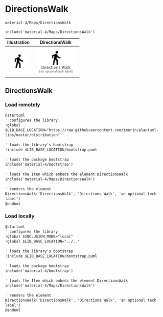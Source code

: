 # DirectionsWalk


```text
material-4/Maps/DirectionsWalk
```

```text
include('material-4/Maps/DirectionsWalk')
```



| Illustration | DirectionsWalk |
| :---: | :---: |
| ![illustration for Illustration](../../material-4/Maps/DirectionsWalk.png) | ![illustration for DirectionsWalk](../../material-4/Maps/DirectionsWalk.Local.png) |




## DirectionsWalk

### Load remotely
```plantuml
@startuml
' configures the library
!global $LIB_BASE_LOCATION="https://raw.githubusercontent.com/tmorin/plantuml-libs/master/distribution"

' loads the library's bootstrap
!include $LIB_BASE_LOCATION/bootstrap.puml

' loads the package bootstrap
include('material-4/bootstrap')

' loads the Item which embeds the element DirectionsWalk
include('material-4/Maps/DirectionsWalk')

' renders the element
DirectionsWalk('DirectionsWalk', 'Directions Walk', 'an optional tech label')
@enduml
```

### Load locally
```plantuml
@startuml
' configures the library
!global $INCLUSION_MODE="local"
!global $LIB_BASE_LOCATION="../.."

' loads the library's bootstrap
!include $LIB_BASE_LOCATION/bootstrap.puml

' loads the package bootstrap
include('material-4/bootstrap')

' loads the Item which embeds the element DirectionsWalk
include('material-4/Maps/DirectionsWalk')

' renders the element
DirectionsWalk('DirectionsWalk', 'Directions Walk', 'an optional tech label')
@enduml
```

